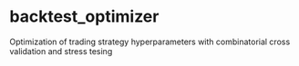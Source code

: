 # backtest_optimizer
Optimization of trading strategy hyperparameters with combinatorial cross validation and stress tesing
